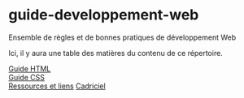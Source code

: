 # guide-developpement-web
Ensemble de règles et de bonnes pratiques de développement Web

Ici, il y aura une table des matières du contenu de ce répertoire.

[Guide HTML](guide-html.md)               
[Guide CSS](guide-css.md)       
[Ressources et liens](ressources-et-liens.md)
[Cadriciel](cadriciel)    

